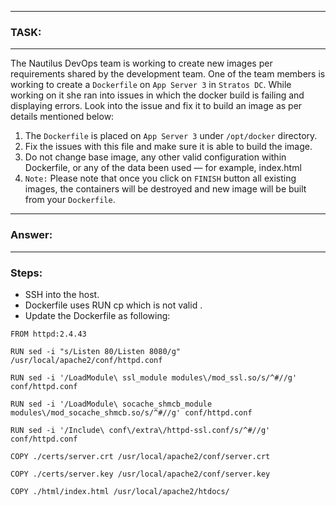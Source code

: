 
---
### TASK:
---
The Nautilus DevOps team is working to create new images per requirements shared by the development team. One of the team members is working to create a `Dockerfile` on `App Server 3` in `Stratos DC`. While working on it she ran into issues in which the docker build is failing and displaying errors. Look into the issue and fix it to build an image as per details mentioned below:
1. The `Dockerfile` is placed on `App Server 3` under `/opt/docker` directory.
2. Fix the issues with this file and make sure it is able to build the image.
3. Do not change base image, any other valid configuration within Dockerfile, or any of the data been used — for example, index.html
4. `Note:` Please note that once you click on `FINISH` button all existing images, the containers will be destroyed and new image will be built from your `Dockerfile`.

---
### Answer:
---
### Steps:
 -  SSH into the host.
 -  Dockerfile uses RUN cp which is not valid .
 -  Update the Dockerfile as following:
```
FROM httpd:2.4.43

RUN sed -i "s/Listen 80/Listen 8080/g" /usr/local/apache2/conf/httpd.conf

RUN sed -i '/LoadModule\ ssl_module modules\/mod_ssl.so/s/^#//g' conf/httpd.conf

RUN sed -i '/LoadModule\ socache_shmcb_module modules\/mod_socache_shmcb.so/s/^#//g' conf/httpd.conf

RUN sed -i '/Include\ conf\/extra\/httpd-ssl.conf/s/^#//g' conf/httpd.conf

COPY ./certs/server.crt /usr/local/apache2/conf/server.crt

COPY ./certs/server.key /usr/local/apache2/conf/server.key

COPY ./html/index.html /usr/local/apache2/htdocs/
```